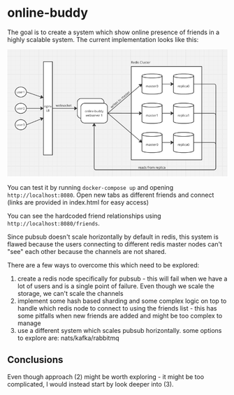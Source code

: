 # online-buddy

The goal is to create a system which show online presence of friends in a highly scalable system. The current implementation looks like this:

![pubsub.png](pubsub.png "pubsub.png")

You can test it by running `docker-compose up` and opening `http://localhost:8080`. Open new tabs as different friends and connect (links are provided in index.html for easy access)

You can see the hardcoded friend relationships using `http://localhost:8080/friends`.

Since pubsub doesn't scale horizontally by default in redis, this system is flawed because the users connecting to different redis master nodes can't "see" each other because the channels are not shared.

There are a few ways to overcome this which need to be explored:

1. create a redis node specifically for pubsub - this will fail when we have a lot of users and is a single point of failure. Even though we scale the storage, we can't scale the channels
2. implement some hash based sharding and some complex logic on top to handle which redis node to connect to using the friends list - this has some pitfalls when new friends are added and might be too complex to manage
3. use a different system which scales pubsub horizontally. some options to explore are: nats/kafka/rabbitmq

## Conclusions

Even though approach (2) might be worth exploring - it might be too complicated, I would instead start by look deeper into (3).